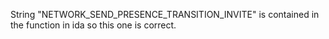 String "NETWORK_SEND_PRESENCE_TRANSITION_INVITE" is contained in the function in ida so this one is correct.